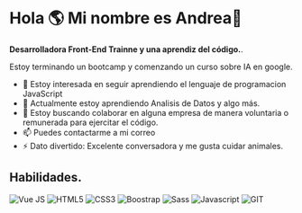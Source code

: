 <div class="introduction my-3">
<p><h1 class="fw-bold text-uppercase">Hola 🌎 
Mi nombre es Andrea👋</h1> <strong class="fw-bold">Desarrolladora Front-End Trainne y una aprendiz del código.</strong>. </p>
<p>Estoy terminando un bootcamp y comenzando un curso sobre IA en google.</p>
 <ul>
  <li>
   👀 Estoy interesada en seguir aprendiendo el lenguaje de programacion JavaScript
  </li>
  <li>
   🌱 Actualmente estoy aprendiendo Analisis de Datos y algo más.
  </li>
   <li>
    💞️ Estoy buscando colaborar en alguna empresa de manera voluntaria o remunerada para ejercitar el código.
   </li>
   <li>
    📫 Puedes contactarme a mi correo
   </li>
   <li>
    ⚡ Dato divertido: Excelente conversadora y  me gusta cuidar animales.
   </li>
 </ul>
</div>

 <div class="skills my-3">
<h2 class="fw-bold text-uppercase py-3"> Habilidades.</h2>

<div class="d-flex g-3 flex-row flex-wrap g-3">
<img class="mx-2" alt="Vue JS" src="https://img.shields.io/badge/Vue.js-35495E?style=for-the-badge&logo=vue.js&logoColor=4FC08D" />
<img class="mx-2" alt="HTML5" src="https://img.shields.io/badge/HTML5-E34F26?style=for-the-badge&logo=html5&logoColor=white" /> 
<img class="mx-2" alt="CSS3" src="https://img.shields.io/badge/CSS3-1572B6?style=for-the-badge&logo=css3&logoColor=white" />
<img class="mx-2" alt="Boostrap" src="https://img.shields.io/badge/Bootstrap-563D7C?style=for-the-badge&logo=bootstrap&logoColor=white" /> 
<img class="mx-2" alt="Sass" src="https://img.shields.io/badge/Sass-CC6699?style=for-the-badge&logo=sass&logoColor=white" />
<img class="mx-2" alt="Javascript" src="https://img.shields.io/badge/JavaScript-323330?style=for-the-badge&logo=javascript&logoColor=F7DF1E" /> 
<img class="mx-2" alt="GIT" src="https://img.shields.io/badge/GIT-E44C30?style=for-the-badge&logo=git&logoColor=white" />

</div>
</div>

                              

